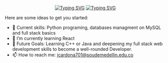 <p align="center">
  <a href="https://git.io/typing-svg"><img src="https://readme-typing-svg.demolab.com?font=Fira+Code&pause=1000&color=3D02F7&center=true&vCenter=true&repeat=false&width=435&lines=Juan+Pablo+Cardona+Bedoya" alt="Typing SVG" /></a>
  <a href="https://git.io/typing-svg"><img src="https://readme-typing-svg.demolab.com?font=Fira+Code&pause=1000&color=3D02F7&center=true&vCenter=true&width=435&lines=3rd-year+Software+Engineering;University+of+Medell%C3%ADn+Student" alt="Typing SVG" /></a>
</p>




Here are some ideas to get you started:

- 🔭 Current skills: Python programing, databases managment on MySQL and full stack basics
- 🌱 I’m currently learning React
- 🎯 Future Goals: Learning C++ or Java and deepening my full stack web development skills to become a well-rounded Developer.
- 📫 How to reach me: jcardona701@soudemedellin.edu.co


